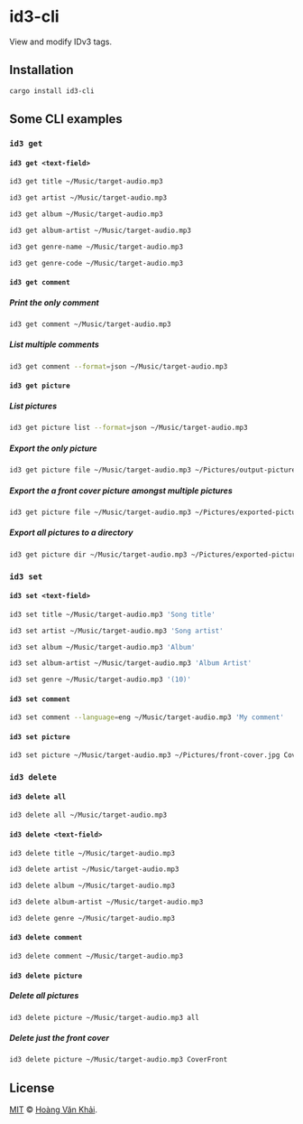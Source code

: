 # id3-cli

View and modify IDv3 tags.

## Installation

```sh
cargo install id3-cli
```

## Some CLI examples

### `id3 get`

#### `id3 get <text-field>`

```sh
id3 get title ~/Music/target-audio.mp3
```

```sh
id3 get artist ~/Music/target-audio.mp3
```

```sh
id3 get album ~/Music/target-audio.mp3
```

```sh
id3 get album-artist ~/Music/target-audio.mp3
```

```sh
id3 get genre-name ~/Music/target-audio.mp3
```

```sh
id3 get genre-code ~/Music/target-audio.mp3
```

#### `id3 get comment`

##### Print the only comment

```sh
id3 get comment ~/Music/target-audio.mp3
```

##### List multiple comments

```sh
id3 get comment --format=json ~/Music/target-audio.mp3
```

#### `id3 get picture`

##### List pictures

```sh
id3 get picture list --format=json ~/Music/target-audio.mp3
```

##### Export the only picture

```sh
id3 get picture file ~/Music/target-audio.mp3 ~/Pictures/output-picture.jpg
```

##### Export the a front cover picture amongst multiple pictures

```sh
id3 get picture file ~/Music/target-audio.mp3 ~/Pictures/exported-picture.jpg CoverFront
```

##### Export all pictures to a directory

```sh
id3 get picture dir ~/Music/target-audio.mp3 ~/Pictures/exported-pictures/
```

### `id3 set`

#### `id3 set <text-field>`

```sh
id3 set title ~/Music/target-audio.mp3 'Song title'
```

```sh
id3 set artist ~/Music/target-audio.mp3 'Song artist'
```

```sh
id3 set album ~/Music/target-audio.mp3 'Album'
```

```sh
id3 set album-artist ~/Music/target-audio.mp3 'Album Artist'
```

```sh
id3 set genre ~/Music/target-audio.mp3 '(10)'
```

#### `id3 set comment`

```sh
id3 set comment --language=eng ~/Music/target-audio.mp3 'My comment'
```

#### `id3 set picture`

```sh
id3 set picture ~/Music/target-audio.mp3 ~/Pictures/front-cover.jpg CoverFront
```

### `id3 delete`

#### `id3 delete all`

```sh
id3 delete all ~/Music/target-audio.mp3
```

#### `id3 delete <text-field>`

```sh
id3 delete title ~/Music/target-audio.mp3
```

```sh
id3 delete artist ~/Music/target-audio.mp3
```

```sh
id3 delete album ~/Music/target-audio.mp3
```

```sh
id3 delete album-artist ~/Music/target-audio.mp3
```

```sh
id3 delete genre ~/Music/target-audio.mp3
```

#### `id3 delete comment`

```sh
id3 delete comment ~/Music/target-audio.mp3
```

#### `id3 delete picture`

##### Delete all pictures

```sh
id3 delete picture ~/Music/target-audio.mp3 all
```

##### Delete just the front cover

```sh
id3 delete picture ~/Music/target-audio.mp3 CoverFront
```

## License

[MIT](https://github.com/KSXGitHub/id3-cli/blob/master/LICENSE.md) © [Hoàng Văn Khải](https://ksxgithub.github.io/).
